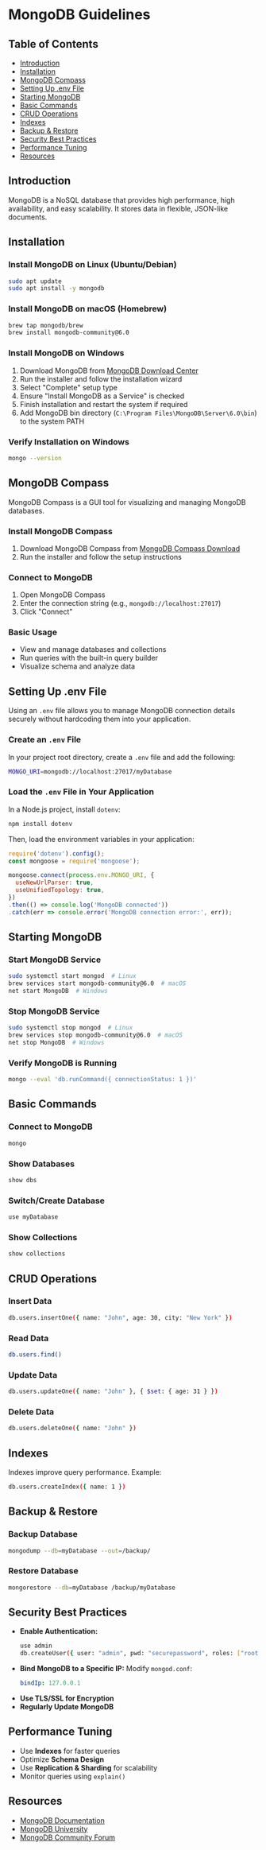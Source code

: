 # MongoDB Guidelines

## Table of Contents
- [Introduction](#introduction)
- [Installation](#installation)
- [MongoDB Compass](#mongodb-compass)
- [Setting Up .env File](#setting-up-env-file)
- [Starting MongoDB](#starting-mongodb)
- [Basic Commands](#basic-commands)
- [CRUD Operations](#crud-operations)
- [Indexes](#indexes)
- [Backup & Restore](#backup--restore)
- [Security Best Practices](#security-best-practices)
- [Performance Tuning](#performance-tuning)
- [Resources](#resources)

## Introduction
MongoDB is a NoSQL database that provides high performance, high availability, and easy scalability. It stores data in flexible, JSON-like documents.

## Installation

### Install MongoDB on Linux (Ubuntu/Debian)
```sh
sudo apt update
sudo apt install -y mongodb
```

### Install MongoDB on macOS (Homebrew)
```sh
brew tap mongodb/brew
brew install mongodb-community@6.0
```

### Install MongoDB on Windows
1. Download MongoDB from [MongoDB Download Center](https://www.mongodb.com/try/download/community)
2. Run the installer and follow the installation wizard
3. Select "Complete" setup type
4. Ensure "Install MongoDB as a Service" is checked
5. Finish installation and restart the system if required
6. Add MongoDB bin directory (`C:\Program Files\MongoDB\Server\6.0\bin`) to the system PATH

### Verify Installation on Windows
```sh
mongo --version
```

## MongoDB Compass
MongoDB Compass is a GUI tool for visualizing and managing MongoDB databases.

### Install MongoDB Compass
1. Download MongoDB Compass from [MongoDB Compass Download](https://www.mongodb.com/products/compass)
2. Run the installer and follow the setup instructions

### Connect to MongoDB
1. Open MongoDB Compass
2. Enter the connection string (e.g., `mongodb://localhost:27017`)
3. Click "Connect"

### Basic Usage
- View and manage databases and collections
- Run queries with the built-in query builder
- Visualize schema and analyze data

## Setting Up .env File
Using an `.env` file allows you to manage MongoDB connection details securely without hardcoding them into your application.

### Create an `.env` File
In your project root directory, create a `.env` file and add the following:
```sh
MONGO_URI=mongodb://localhost:27017/myDatabase
```

### Load the `.env` File in Your Application
In a Node.js project, install `dotenv`:
```sh
npm install dotenv
```
Then, load the environment variables in your application:
```javascript
require('dotenv').config();
const mongoose = require('mongoose');

mongoose.connect(process.env.MONGO_URI, {
  useNewUrlParser: true,
  useUnifiedTopology: true,
})
.then(() => console.log('MongoDB connected'))
.catch(err => console.error('MongoDB connection error:', err));
```

## Starting MongoDB

### Start MongoDB Service
```sh
sudo systemctl start mongod  # Linux
brew services start mongodb-community@6.0  # macOS
net start MongoDB  # Windows
```

### Stop MongoDB Service
```sh
sudo systemctl stop mongod  # Linux
brew services stop mongodb-community@6.0  # macOS
net stop MongoDB  # Windows
```

### Verify MongoDB is Running
```sh
mongo --eval 'db.runCommand({ connectionStatus: 1 })'
```

## Basic Commands

### Connect to MongoDB
```sh
mongo
```

### Show Databases
```sh
show dbs
```

### Switch/Create Database
```sh
use myDatabase
```

### Show Collections
```sh
show collections
```

## CRUD Operations

### Insert Data
```sh
db.users.insertOne({ name: "John", age: 30, city: "New York" })
```

### Read Data
```sh
db.users.find()
```

### Update Data
```sh
db.users.updateOne({ name: "John" }, { $set: { age: 31 } })
```

### Delete Data
```sh
db.users.deleteOne({ name: "John" })
```

## Indexes
Indexes improve query performance. Example:
```sh
db.users.createIndex({ name: 1 })
```

## Backup & Restore

### Backup Database
```sh
mongodump --db=myDatabase --out=/backup/
```

### Restore Database
```sh
mongorestore --db=myDatabase /backup/myDatabase
```

## Security Best Practices
- **Enable Authentication:**
  ```sh
  use admin
  db.createUser({ user: "admin", pwd: "securepassword", roles: ["root"] })
  ```
- **Bind MongoDB to a Specific IP:**
  Modify `mongod.conf`:
  ```yaml
  bindIp: 127.0.0.1
  ```
- **Use TLS/SSL for Encryption**
- **Regularly Update MongoDB**

## Performance Tuning
- Use **Indexes** for faster queries
- Optimize **Schema Design**
- Use **Replication & Sharding** for scalability
- Monitor queries using `explain()`

## Resources
- [MongoDB Documentation](https://www.mongodb.com/docs/manual/)
- [MongoDB University](https://university.mongodb.com/)
- [MongoDB Community Forum](https://www.mongodb.com/community/forums/)
